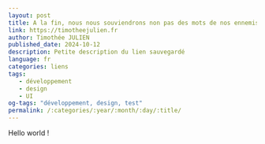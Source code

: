 ```yaml
---
layout: post
title: A la fin, nous nous souviendrons non pas des mots de nos ennemis, mais des silences de nos amis.
link: https://timotheejulien.fr
author: Timothée JULIEN
published_date: 2024-10-12
description: Petite description du lien sauvegardé
language: fr
categories: liens
tags: 
   - développement
   - design
   - UI
og-tags: "développement, design, test"
permalink: /:categories/:year/:month/:day/:title/
---
```


Hello world !